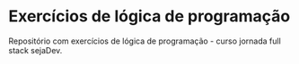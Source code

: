 # Exercícios de lógica de programação

Repositório com exercícios de lógica de programação - curso jornada full stack sejaDev.